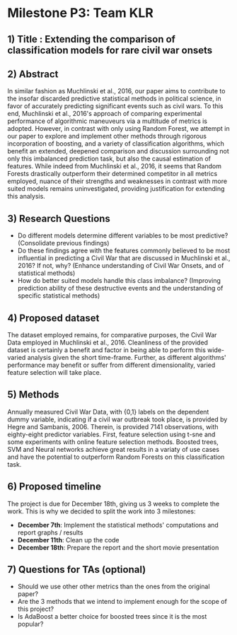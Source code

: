 # **Milestone P3: Team KLR**

## **1) Title** : Extending the comparison of classification models for rare civil war onsets


## **2) Abstract**

In similar fashion as Muchlinski et al., 2016, our paper aims to contribute to the insofar discarded predictive statistical methods in political science, in favor of accurately predicting significant events such as civil wars. To this end, Muchlinski et al., 2016's approach of comparing experimental performance of algorithmic maneuveurs via a multitude of metrics is adopted. However, in contrast with only using Random Forest,  we attempt in our paper to  explore and implement other methods through rigorous incorporation of boosting, and a variety of classification algorithms, which benefit an extended, deepened comparison and discussion surrounding not only this imbalanced prediction task, but also the causal estimation of features. While indeed from Muchlinski et al., 2016, it seems that Random Forests drastically outperform their determined competitor in all metrics employed, nuance of their strengths and weaknesses in contrast with more suited models remains uninvestigated, providing justification for extending this analysis. 

## **3) Research Questions**

- Do different models determine different variables to be most predictive? (Consolidate previous findings)
- Do these findings agree with the features commonly believed to be most influential in predicting a Civil War that are discussed in Muchlinski et al., 2016? If not, why? (Enhance understanding of Civil War Onsets, and of statistical methods) 
- How do better suited models handle this class imbalance? (Improving prediction ability of these destructive events and the understanding of specific statistical methods)

## **4) Proposed dataset**

The dataset employed remains, for comparative purposes, the Civil War Data employed in Muchlinski et al., 2016. Cleanliness of the provided dataset is certainly a benefit and factor in being able to perform this wide-varied analysis given the short time-frame. Further, as different algorithms' performance may benefit or suffer from different dimensionality, varied feature selection will take place.  

## **5) Methods**

Annually measured Civil War Data, with {0,1} labels on the dependent dummy variable, indicating if a civil war outbreak took place, is provided by Hegre and Sambanis, 2006. Therein, is provided 7141 observations, with eighty-eight predictor variables. First, feature selection using t-sne and some experiments with online feature selection methods. Boosted trees, SVM and Neural networks achieve great results in a variaty of use cases and have the potential to outperform Random Forests on this classification task.



## **6) Proposed timeline**

The project is due for December 18th, giving us 3 weeks to complete the work. This is why we decided to split the work into 3 milestones:

- **December 7th**: Implement the statistical methods' computations and report graphs / results 
- **December 11th**: Clean up the code
- **December 18th**: Prepare the report and the short movie presentation

## **7) Questions for TAs (optional)**

- Should we use other other metrics than the ones from the original paper?
- Are the 3 methods that we intend to implement enough for the scope of this project?
- Is AdaBoost a better choice for boosted trees since it is the most popular?
